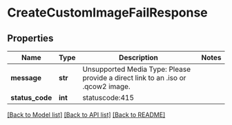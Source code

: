 # CreateCustomImageFailResponse

## Properties
Name | Type | Description | Notes
------------ | ------------- | ------------- | -------------
**message** | **str** | Unsupported Media Type: Please provide a direct link to an .iso or .qcow2 image. | 
**status_code** | **int** | statuscode:415 | 

[[Back to Model list]](../README.md#documentation-for-models) [[Back to API list]](../README.md#documentation-for-api-endpoints) [[Back to README]](../README.md)

